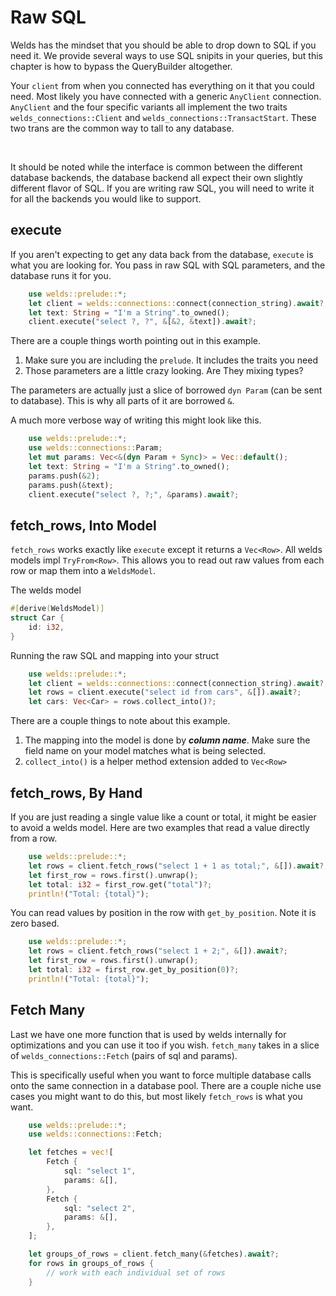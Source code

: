 # Raw SQL

Welds has the mindset that you should be able to drop down to SQL if you need it.
We provide several ways to use SQL snipits in your queries, but this chapter is how to bypass the QueryBuilder altogether.

Your `client` from when you connected has everything on it that you could need. 
Most likely you have connected with a generic `AnyClient` connection. `AnyClient` 
and the four specific variants all implement the two traits `welds_connections::Client` and `welds_connections::TransactStart`. 
These two trans are the common way to tall to any database.

<br/>

It should be noted while the interface is common between the different database backends, the database backend all expect their own slightly different flavor of SQL.
If you are writing raw SQL, you will need to write it for all the backends you would like to support.


## execute

If you aren't expecting to get any data back from the database, `execute` is what you are looking for.
You pass in raw SQL with SQL parameters, and the database runs it for you.

```rust
    use welds::prelude::*;
    let client = welds::connections::connect(connection_string).await?;
    let text: String = "I'm a String".to_owned();
    client.execute("select ?, ?", &[&2, &text]).await?;
```

There are a couple things worth pointing out in this example.
1) Make sure you are including the `prelude`. It includes the traits you need
2) Those parameters are a little crazy looking. Are They mixing types?

The parameters are actually just a slice of borrowed `dyn Param` (can be sent to database).
This is why all parts of it are borrowed `&`.

A much more verbose way of writing this might look like this.

```rust
    use welds::prelude::*;
    use welds::connections::Param;
    let mut params: Vec<&(dyn Param + Sync)> = Vec::default();
    let text: String = "I'm a String".to_owned();
    params.push(&2);
    params.push(&text);
    client.execute("select ?, ?;", &params).await?;
```

## fetch_rows, Into Model

`fetch_rows` works exactly like `execute` except it returns a `Vec<Row>`.
All welds models impl `TryFrom<Row>`.
This allows you to read out raw values from each row or map them into a `WeldsModel`.

The welds model
```rust
#[derive(WeldsModel)]
struct Car {
    id: i32,
}
```

Running the raw SQL and mapping into your struct
```rust
    use welds::prelude::*;
    let client = welds::connections::connect(connection_string).await?;
    let rows = client.execute("select id from cars", &[]).await?;
    let cars: Vec<Car> = rows.collect_into()?;
```

There are a couple things to note about this example.
1) The mapping into the model is done by ***column name***. 
Make sure the field name on your model matches what is being selected.
2) `collect_into()` is a helper method extension added to `Vec<Row>`


## fetch_rows, By Hand

If you are just reading a single value like a count or total, it might be easier to avoid a welds model.
Here are two examples that read a value directly from a row.

```rust
    use welds::prelude::*;
    let rows = client.fetch_rows("select 1 + 1 as total;", &[]).await?;
    let first_row = rows.first().unwrap();
    let total: i32 = first_row.get("total")?;
    println!("Total: {total}");
```

You can read values by position in the row with `get_by_position`.
Note it is zero based.

```rust
    use welds::prelude::*;
    let rows = client.fetch_rows("select 1 + 2;", &[]).await?;
    let first_row = rows.first().unwrap();
    let total: i32 = first_row.get_by_position(0)?;
    println!("Total: {total}");
```

## Fetch Many

Last we have one more function that is used by welds internally for optimizations and you can use it too if you wish. 
`fetch_many` takes in a slice of `welds_connections::Fetch` (pairs of sql and params).

This is specifically useful when you want to force multiple database calls onto the same connection in a database pool.
There are a couple niche use cases you might want to do this, but most likely `fetch_rows` is what you want.

```rust
    use welds::prelude::*;
    use welds::connections::Fetch;

    let fetches = vec![
        Fetch {
            sql: "select 1",
            params: &[],
        },
        Fetch {
            sql: "select 2",
            params: &[],
        },
    ];

    let groups_of_rows = client.fetch_many(&fetches).await?;
    for rows in groups_of_rows {
        // work with each individual set of rows
    }

```


